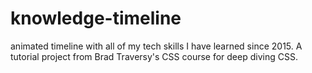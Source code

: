 # knowledge-timeline
animated timeline with all of my tech skills I have learned since 2015. A tutorial project from Brad Traversy's CSS course for deep diving CSS.
